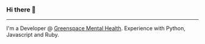 ### Hi there 👋
---

I'm a Developer @ [Greenspace Mental Health](https://greenspacehealth.ca). Experience with Python, Javascript and Ruby. 


